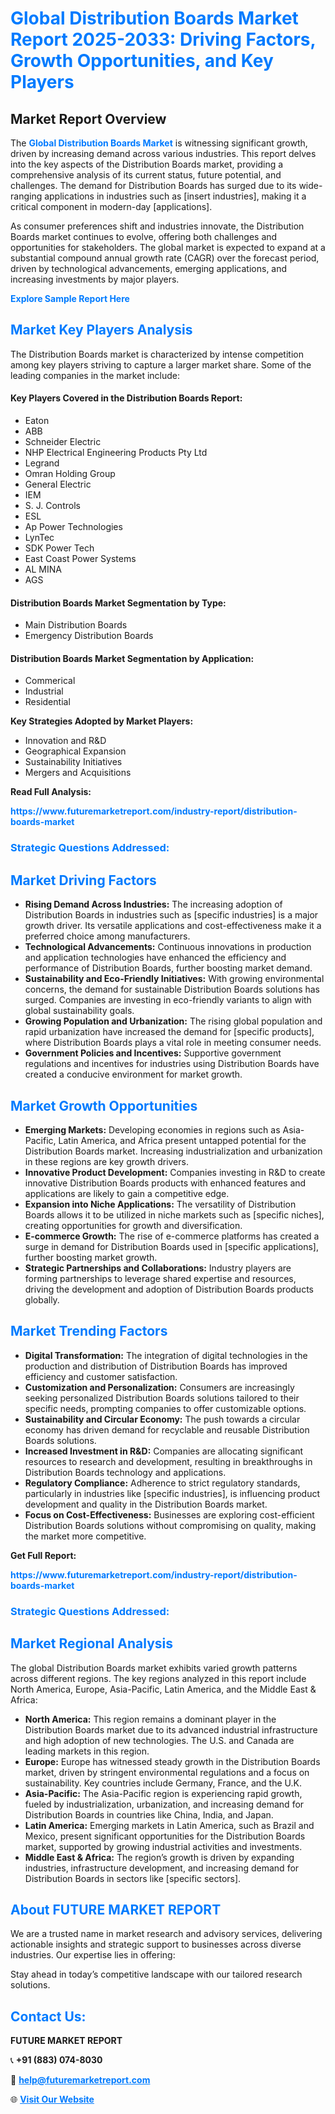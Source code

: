 <h1 style="color: #007BFF;">Global Distribution Boards Market Report 2025-2033: Driving Factors, Growth Opportunities, and Key Players</h1>

<section id="overview">
<h2>Market Report Overview</h2>
<p>The <a href="https://www.futuremarketreport.com/industry-report/distribution-boards-market" style="color: #007BFF; text-decoration: none;"><strong>Global Distribution Boards Market</strong></a> is witnessing significant growth, driven by increasing demand across various industries. This report delves into the key aspects of the Distribution Boards market, providing a comprehensive analysis of its current status, future potential, and challenges. The demand for Distribution Boards has surged due to its wide-ranging applications in industries such as [insert industries], making it a critical component in modern-day [applications].</p>
<p>As consumer preferences shift and industries innovate, the Distribution Boards market continues to evolve, offering both challenges and opportunities for stakeholders. The global market is expected to expand at a substantial compound annual growth rate (CAGR) over the forecast period, driven by technological advancements, emerging applications, and increasing investments by major players.</p>
</section>

<section id="overview">
<p><a href="https://www.futuremarketreport.com/request-sample/reportId=59210" style="color: #007BFF; text-decoration: none;"><strong>Explore Sample Report Here</strong></a></p>
</section>

<section id="key-players">
<h2 style="color: #007BFF;">Market Key Players Analysis</h2>
<p>The Distribution Boards market is characterized by intense competition among key players striving to capture a larger market share. Some of the leading companies in the market include:</p>
<h4>Key Players Covered in the Distribution Boards Report:</h4>
<ul><li>Eaton</li><li>ABB</li><li>Schneider Electric</li><li>NHP Electrical Engineering Products Pty Ltd</li><li>Legrand</li><li>Omran Holding Group</li><li>General Electric</li><li>IEM</li><li>S. J. Controls</li><li>ESL</li><li>Ap Power Technologies</li><li>LynTec</li><li>SDK Power Tech</li><li>East Coast Power Systems</li><li>AL MINA</li><li>AGS</li></ul>
<h4>Distribution Boards Market Segmentation by Type:</h4>
<ul><li>Main Distribution Boards</li><li>Emergency Distribution Boards</li></ul>

<h4>Distribution Boards Market Segmentation by Application:</h4>
<ul><li>Commerical</li><li>Industrial</li><li>Residential</li></ul>
<p><strong>Key Strategies Adopted by Market Players:</strong></p>
<ul>
<li>Innovation and R&D</li>
<li>Geographical Expansion</li>
<li>Sustainability Initiatives</li>
<li>Mergers and Acquisitions</li>
</ul>
</section>

<section>
<p><strong>Read Full Analysis: </strong></p><a href="https://www.futuremarketreport.com/industry-report/distribution-boards-market" style="color: #007BFF; text-decoration: none;"><strong>https://www.futuremarketreport.com/industry-report/distribution-boards-market</strong></a>
<h3 style="color: #007BFF;">Strategic Questions Addressed:</h3>
</section>

<section id="driving-factors">
<h2 style="color: #007BFF;">Market Driving Factors</h2>
<ul>
<li><strong>Rising Demand Across Industries:</strong> The increasing adoption of Distribution Boards in industries such as [specific industries] is a major growth driver. Its versatile applications and cost-effectiveness make it a preferred choice among manufacturers.</li>
<li><strong>Technological Advancements:</strong> Continuous innovations in production and application technologies have enhanced the efficiency and performance of Distribution Boards, further boosting market demand.</li>
<li><strong>Sustainability and Eco-Friendly Initiatives:</strong> With growing environmental concerns, the demand for sustainable Distribution Boards solutions has surged. Companies are investing in eco-friendly variants to align with global sustainability goals.</li>
<li><strong>Growing Population and Urbanization:</strong> The rising global population and rapid urbanization have increased the demand for [specific products], where Distribution Boards plays a vital role in meeting consumer needs.</li>
<li><strong>Government Policies and Incentives:</strong> Supportive government regulations and incentives for industries using Distribution Boards have created a conducive environment for market growth.</li>
</ul>
</section>

<section id="growth-opportunities">
<h2 style="color: #007BFF;">Market Growth Opportunities</h2>
<ul>
<li><strong>Emerging Markets:</strong> Developing economies in regions such as Asia-Pacific, Latin America, and Africa present untapped potential for the Distribution Boards market. Increasing industrialization and urbanization in these regions are key growth drivers.</li>
<li><strong>Innovative Product Development:</strong> Companies investing in R&D to create innovative Distribution Boards products with enhanced features and applications are likely to gain a competitive edge.</li>
<li><strong>Expansion into Niche Applications:</strong> The versatility of Distribution Boards allows it to be utilized in niche markets such as [specific niches], creating opportunities for growth and diversification.</li>
<li><strong>E-commerce Growth:</strong> The rise of e-commerce platforms has created a surge in demand for Distribution Boards used in [specific applications], further boosting market growth.</li>
<li><strong>Strategic Partnerships and Collaborations:</strong> Industry players are forming partnerships to leverage shared expertise and resources, driving the development and adoption of Distribution Boards products globally.</li>
</ul>
</section>

<section id="trending-factors">
<h2 style="color: #007BFF;">Market Trending Factors</h2>
<ul>
<li><strong>Digital Transformation:</strong> The integration of digital technologies in the production and distribution of Distribution Boards has improved efficiency and customer satisfaction.</li>
<li><strong>Customization and Personalization:</strong> Consumers are increasingly seeking personalized Distribution Boards solutions tailored to their specific needs, prompting companies to offer customizable options.</li>
<li><strong>Sustainability and Circular Economy:</strong> The push towards a circular economy has driven demand for recyclable and reusable Distribution Boards solutions.</li>
<li><strong>Increased Investment in R&D:</strong> Companies are allocating significant resources to research and development, resulting in breakthroughs in Distribution Boards technology and applications.</li>
<li><strong>Regulatory Compliance:</strong> Adherence to strict regulatory standards, particularly in industries like [specific industries], is influencing product development and quality in the Distribution Boards market.</li>
<li><strong>Focus on Cost-Effectiveness:</strong> Businesses are exploring cost-efficient Distribution Boards solutions without compromising on quality, making the market more competitive.</li>
</ul>
</section>

<section>
<p><strong>Get Full Report: </strong></p><a href="https://www.futuremarketreport.com/industry-report/distribution-boards-market" style="color: #007BFF; text-decoration: none;"><strong>https://www.futuremarketreport.com/industry-report/distribution-boards-market</strong></a>
<h3 style="color: #007BFF;">Strategic Questions Addressed:</h3>
</section>


<section id="regional-analysis">
<h2 style="color: #007BFF;">Market Regional Analysis</h2>
<p>The global Distribution Boards market exhibits varied growth patterns across different regions. The key regions analyzed in this report include North America, Europe, Asia-Pacific, Latin America, and the Middle East & Africa:</p>
<ul>
<li><strong>North America:</strong> This region remains a dominant player in the Distribution Boards market due to its advanced industrial infrastructure and high adoption of new technologies. The U.S. and Canada are leading markets in this region.</li>
<li><strong>Europe:</strong> Europe has witnessed steady growth in the Distribution Boards market, driven by stringent environmental regulations and a focus on sustainability. Key countries include Germany, France, and the U.K.</li>
<li><strong>Asia-Pacific:</strong> The Asia-Pacific region is experiencing rapid growth, fueled by industrialization, urbanization, and increasing demand for Distribution Boards in countries like China, India, and Japan.</li>
<li><strong>Latin America:</strong> Emerging markets in Latin America, such as Brazil and Mexico, present significant opportunities for the Distribution Boards market, supported by growing industrial activities and investments.</li>
<li><strong>Middle East & Africa:</strong> The region’s growth is driven by expanding industries, infrastructure development, and increasing demand for Distribution Boards in sectors like [specific sectors].</li>
</ul>
</section>

<footer>
<h2 style="color: #007BFF;">About FUTURE MARKET REPORT</h2>
<p>We are a trusted name in market research and advisory services, delivering actionable insights and strategic support to businesses across diverse industries. Our expertise lies in offering:</p>

<p>Stay ahead in today’s competitive landscape with our tailored research solutions.</p>

<h2 style="color: #007BFF;">Contact Us:</h2>
<p><strong>FUTURE MARKET REPORT</strong></p>
<p>📞 <strong>+91 (883) 074-8030</strong></p>
<p>📧 <strong><a href="mailto:help@futuremarketreport.com" style="color: #007BFF;">help@futuremarketreport.com</a></strong></p>
<p>🌐 <strong><a href="https://www.futuremarketreport.com/" style="color: #007BFF;">Visit Our Website</a></strong></p>
</footer>